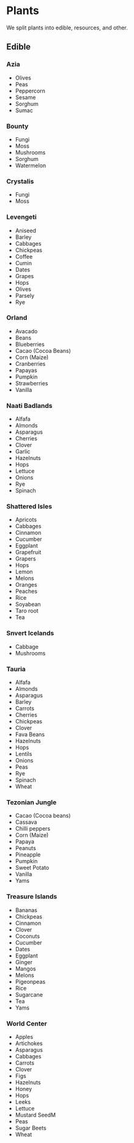 # Plants

We split plants into edible, resources, and other.

## Edible

### Azia

 - Olives
 - Peas
 - Peppercorn
 - Sesame
 - Sorghum
 - Sumac

### Bounty

 - Fungi
 - Moss
 - Mushrooms
 - Sorghum
 - Watermelon

### Crystalis

 - Fungi
 - Moss

### Levengeti

 - Aniseed
 - Barley
 - Cabbages
 - Chickpeas
 - Coffee
 - Cumin
 - Dates
 - Grapes
 - Hops
 - Olives
 - Parsely
 - Rye

### Orland

 - Avacado
 - Beans
 - Blueberries
 - Cacao (Cocoa Beans)
 - Corn (Maize)
 - Cranberries
 - Papayas
 - Pumpkin
 - Strawberries
 - Vanilla

### Naati Badlands

 - Alfafa
 - Almonds
 - Asparagus
 - Cherries
 - Clover
 - Garlic
 - Hazelnuts
 - Hops
 - Lettuce
 - Onions
 - Rye
 - Spinach

### Shattered Isles

 - Apricots
 - Cabbages
 - Cinnamon
 - Cucumber
 - Eggplant
 - Grapefruit
 - Grapers
 - Hops
 - Lemon
 - Melons
 - Oranges
 - Peaches
 - Rice
 - Soyabean
 - Taro root
 - Tea

### Snvert Icelands

 - Cabbage
 - Mushrooms

### Tauria

 - Alfafa
 - Almonds
 - Asparagus
 - Barley
 - Carrots
 - Cherries
 - Chickpeas
 - Clover
 - Fava Beans
 - Hazelnuts
 - Hops
 - Lentils
 - Onions
 - Peas
 - Rye
 - Spinach
 - Wheat

### Tezonian Jungle

 - Cacao (Cocoa beans)
 - Cassava
 - Chilli peppers
 - Corn (Maize)
 - Papaya
 - Peanuts
 - Pineapple
 - Pumpkin
 - Sweet Potato
 - Vanilla
 - Yams

### Treasure Islands

 - Bananas
 - Chickpeas
 - Cinnamon
 - Clover
 - Coconuts
 - Cucumber
 - Dates
 - Eggplant
 - Ginger
 - Mangos
 - Melons
 - Pigeonpeas
 - Rice
 - Sugarcane
 - Tea
 - Yams

### World Center

 - Apples
 - Artichokes
 - Asparagus
 - Cabbages
 - Carrots
 - Clover
 - Figs
 - Hazelnuts
 - Honey
 - Hops
 - Leeks
 - Lettuce
 - Mustard SeedM
 - Peas
 - Sugar Beets
 - Wheat
